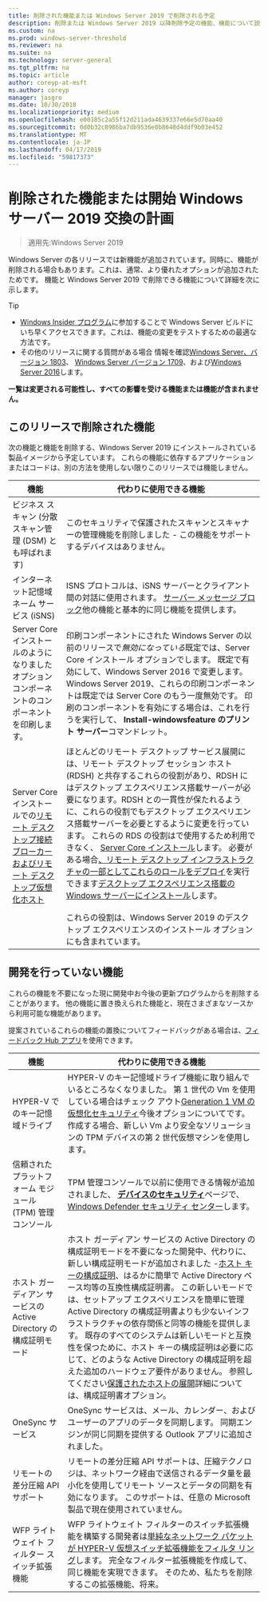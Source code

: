 ```yaml
---
title: 削除された機能または Windows Server 2019 で削除される予定
description: 削除または Windows Server 2019 以降削除予定の機能、機能について説明します。
ms.custom: na
ms.prod: windows-server-threshold
ms.reviewer: na
ms.suite: na
ms.technology: server-general
ms.tgt_pltfrm: na
ms.topic: article
author: coreyp-at-msft
ms.author: coreyp
manager: jasgro
ms.date: 10/30/2018
ms.localizationpriority: medium
ms.openlocfilehash: e00185c2a55f12d211ada4639337e66e5d70aa40
ms.sourcegitcommit: 0d0b32c8986ba7db9536e0b8648d4ddf9b03e452
ms.translationtype: MT
ms.contentlocale: ja-JP
ms.lasthandoff: 04/17/2019
ms.locfileid: "59817373"
---
```

# <a name="features-removed-or-planned-for-replacement-starting-windows-server-2019"></a>削除された機能または開始 Windows サーバー 2019 交換の計画

>適用先:Windows Server 2019

Windows Server の各リリースでは新機能が追加されています。同時に、機能が削除される場合もあります。これは、通常、より優れたオプションが追加されたためです。 機能と Windows Server 2019 で削除できる機能について詳細を次に示します。   

> [!TIP]
> - [Windows Insider プログラム](https://insider.windows.com)に参加することで Windows Server ビルドにいち早くアクセスできます。これは、機能の変更をテストするための最適な方法です。
> - その他のリリースに関する質問がある場合 情報を確認[Windows Server、バージョン 1803](../get-started/windows-server-1803-removed-features.md)、 [Windows Server バージョン 1709](../get-started/removed-features-1709.md)、および[Windows Server 2016](../get-started/deprecated-features.md)します。

**一覧は変更される可能性し、すべての影響を受ける機能または機能が含まれません。** 

## <a name="features-we-removed-in-this-release"></a>このリリースで削除された機能

次の機能と機能を削除する、Windows Server 2019 にインストールされている製品イメージから予定しています。 これらの機能に依存するアプリケーションまたはコードは、別の方法を使用しない限りこのリリースでは機能しません。   

|機能    |代わりに使用できる機能|
|-----------|--------------------
|ビジネス スキャン (分散スキャン管理 (DSM) とも呼ばれます)|このセキュリティで保護されたスキャンとスキャナーの管理機能を削除しました - この機能をサポートするデバイスはありません。|
|インターネット記憶域ネーム サービス (iSNS)|ISNS プロトコルは、iSNS サーバーとクライアント間の対話に使用されます。 [サーバー メッセージ ブロック](https://docs.microsoft.com/previous-versions/windows/it-pro/windows-server-2012-R2-and-2012/hh831795\(v=ws.11\))他の機能と基本的に同じ機能を提供します。|
|Server Core インストールのようになりましたオプション コンポーネントのコンポーネントを印刷します。|印刷コンポーネントにされた Windows Server の以前のリリースで*無効になっている*既定では、Server Core インストール オプションでします。 既定で有効にして、Windows Server 2016 で変更します。 Windows Server 2019、これらの印刷コンポーネントは既定では Server Core のもう一度無効です。 印刷のコンポーネントを有効にする場合は、これを行うを実行して、 **Install-windowsfeature のプリント サーバー**コマンドレット。|
|Server Core インストールでの[リモート デスクトップ接続ブローカーおよびリモート デスクトップ仮想化ホスト](../remote/remote-desktop-services/desktop-hosting-service.md)|ほとんどのリモート デスクトップ サービス展開には、リモート デスクトップ セッション ホスト (RDSH) と共存するこれらの役割があり、RDSH にはデスクトップ エクスペリエンス搭載サーバーが必要になります。RDSH との一貫性が保たれるように、これらの役割でもデスクトップ エクスペリエンス搭載サーバーを必要とするように変更を行っています。 これらの RDS の役割はで使用するため利用できなく、 [Server Core インストール](../administration/server-core/what-is-server-core.md)します。 必要がある場合[、リモート デスクトップ インフラストラクチャの一部としてこれらのロールをデプロイ](../remote/remote-desktop-services/rds-deploy-infrastructure.md)を実行できます[デスクトップ エクスペリエンス搭載の Windows サーバーにインストール](../get-started/getting-started-with-server-with-desktop-experience.md)します。 <br/><br/>これらの役割は、Windows Server 2019 のデスクトップ エクスペリエンスのインストール オプションにも含まれています。 |



## <a name="features-were-no-longer-developing"></a>開発を行っていない機能

これらの機能を不要になった現に開発中お今後の更新プログラムからを削除することがあります。 他の機能に置き換えられた機能と、現在さまざまなソースから利用可能な機能があります。 

提案されているこれらの機能の置換についてフィードバックがある場合は、[フィードバック Hub アプリ](https://support.microsoft.com/help/4021566/windows-10-send-feedback-to-microsoft-with-feedback-hub-app)を使用できます。 

|機能    |代わりに使用できる機能|
|-----------|---------------------|
|HYPER-V でのキー記憶域ドライブ|HYPER-V のキー記憶域ドライブ機能に取り組んでいるところなくなりました。 第 1 世代の Vm を使用している場合はチェック アウト[Generation 1 VM の仮想化セキュリティ](https://docs.microsoft.com/windows-server/virtualization/hyper-v/learn-more/generation-1-virtual-machine-security-settings-for-hyper-v)今後オプションについてです。 作成する場合、新しい Vm より安全なソリューションの TPM デバイスの第 2 世代仮想マシンを使用します。 |
|信頼されたプラットフォーム モジュール (TPM) 管理コンソール|TPM 管理コンソールで以前に使用できる情報が追加されました、 [**デバイスのセキュリティ**](https://docs.microsoft.com/windows/security/threat-protection/windows-defender-security-center/wdsc-device-security)ページで、 [Windows Defender セキュリティ センター](https://docs.microsoft.com/windows/security/threat-protection/windows-defender-security-center/windows-defender-security-center)します。|
|ホスト ガーディアン サービスの Active Directory の構成証明モード|ホスト ガーディアン サービスの Active Directory の構成証明モードを不要になった開発中、代わりに、新しい構成証明モードが追加されました -[ホスト キーの構成証明](../security/guarded-fabric-shielded-vm/guarded-fabric-create-host-key.md)、はるかに簡単で Active Directory ベース均等の互換性構成証明書。  この新しいモードでは、セットアップ エクスペリエンスを簡単に管理 Active Directory の構成証明書よりも少ないインフラストラクチャの依存関係と同等の機能を提供します。 既存のすべてのシステムは新しいモードと互換性を保つために、ホスト キーの構成証明は必要に応じて、どのような Active Directory の構成証明を超えた追加のハードウェア要件がありません。 参照してください[保護されたホストの展開](../security/guarded-fabric-shielded-vm/guarded-fabric-configure-hgs-with-authorized-hyper-v-hosts.md)詳細については、構成証明書オプション。|
|OneSync サービス|OneSync サービスは、メール、カレンダー、およびユーザーのアプリのデータを同期します。 同期エンジンが同じ同期を提供する Outlook アプリに追加されました。|
|リモートの差分圧縮 API サポート|リモートの差分圧縮 API サポートは、圧縮テクノロジは、ネットワーク経由で送信されるデータ量を最小化を使用してリモート ソースとデータの同期を有効になります。 このサポートは、任意の Microsoft 製品で現在使用されていません。|
|WFP ライトウェイト フィルター スイッチ拡張機能|WFP ライトウェイト フィルターのスイッチ拡張機能を構築する開発者は[単純なネットワーク パケットが HYPER-V 仮想スイッチ拡張機能をフィルタ リング](https://docs.microsoft.com/en-us/windows-hardware/drivers/network/using-virtual-switch-filtering)します。 完全なフィルター拡張機能を作成して、同じ機能を実現できます。 そのため、私たちを削除するこの拡張機能、将来。|

